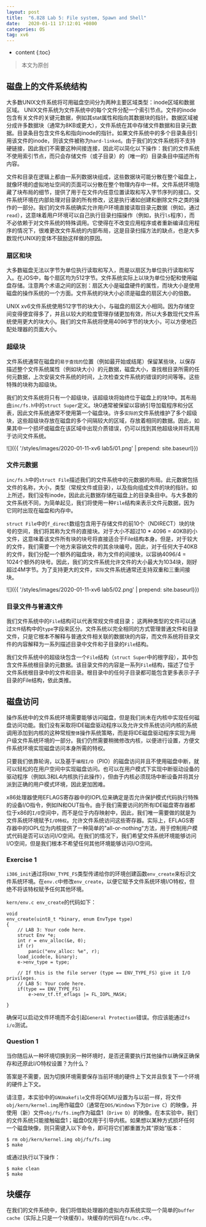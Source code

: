 ```yaml
---
layout: post
title:  "6.828 Lab 5: File system, Spawn and Shell"
date:   2020-01-11 17:12:01 +0800
categories: OS
tag: xv6
---
```


* content
{:toc}

>本文为原创

## 磁盘上的文件系统结构

大多数UNIX文件系统将可用磁盘空间分为两种主要区域类型：inode区域和数据区域。 UNIX文件系统为文件系统中的每个文件分配一个索引节点。文件的inode包含有关文件的关键元数据，例如其stat属性和指向其数据块的指针。数据区域被分成许多数据块（通常为8KB或更大），文件系统在其中存储文件数据和目录元数据。目录条目包含文件名和指向inode的指针。如果文件系统中的多个目录条目引用该文件的inode，则该文件被称为`hard-linked`。由于我们的文件系统将不支持硬链接，因此我们不需要这种间接连接，因此可以简化以下操作：我们的文件系统不使用索引节点，而只会存储文件（或子目录）的（唯一的）目录条目中描述所有内容。

文件和目录在逻辑上都由一系列数据块组成，这些数据块可能分散在整个磁盘上，就像环境的虚拟地址空间的页面可以分散在整个物理内存中一样。文件系统环境隐藏了块布局的细节，提供了用于在文件内任意位置读取和写入字节序列的接口。文件系统环境在内部处理对目录的所有修改，这是执行诸如创建和删除文件之类的操作的一部分。我们的文件系统确实允许用户环境直接读取目录元数据（例如，通过`read`），这意味着用户环境可以自己执行目录扫描操作（例如，执行`ls`程序），而不必依赖于对文件系统的特殊调用。它使得在不改变应用程序或者重新编译应用程序的情况下，很难更改文件系统的内部布局，这是目录扫描方法的缺点，也是大多数现代UNIX的变体不鼓励这样做的原因。

### 扇区和块

大多数磁盘无法以字节为单位执行读取和写入，而是以扇区为单位执行读取和写入。在JOS中，每个扇区均为512字节。文件系统实际上以块为单位分配和使用磁盘存储。注意两个术语之间的区别：扇区大小是磁盘硬件的属性，而块大小是使用磁盘的操作系统的一个方面。文件系统的块大小必须是磁盘的扇区大小的倍数。

UNIX xv6文件系统使用512字节的块大小，与磁盘的扇区大小相同。因为存储空间变得便宜得多了，并且以较大的粒度管理存储更加有效，所以大多数现代文件系统使用更大的块大小。我们的文件系统将使用4096字节的块大小，可以方便地匹配处理器的页面大小。

### 超级块

文件系统通常在磁盘的`易于查找的`位置（例如最开始或结尾）保留某些块，以保存描述整个文件系统属性（例如块大小）的元数据，磁盘大小，查找根目录所需的任何元数据，上次安装文件系统的时间，上次检查文件系统的错误的时间等等。这些特殊的块称为超级块。

我们的文件系统将只有一个超级块，该超级块将始终位于磁盘上的块1中。其布局由`inc/fs.h`中的`struct Super`定义。块0通常被保留以容纳引导加载程序和分区表，因此文件系统通常不使用第一个磁盘块。许多`实际的`文件系统维护了多个超级块，这些超级块存放在磁盘的多个间隔较大的区域，存放着相同的数据。因此，如果其中一个损坏或磁盘在该区域中出现介质错误，仍可以找到其他超级块并将其用于访问文件系统。

![]({{ '/styles/images/2020-01-11-xv6 lab5/01.png' | prepend: site.baseurl}})

### 文件元数据

`inc/fs.h`中的`struct File`描述我们的文件系统中的元数据的布局。此元数据包括文件的名称，大小，类型（常规文件或目录），以及指向组成文件的块的指针。如上所述，我们没有inode，因此此元数据存储在磁盘上的目录条目中。与大多数的文件系统不同，为简单起见，我们将使用一种`File`结构来表示文件元数据，因为它同时出现在磁盘和内存中。

`struct File`中的`f_direct`数组包含用于存储文件的前10个（NDIRECT）块的块号的空间，我们将其称为文件的直接块。对于大小不超过10 * 4096 = 40KB的小文件，这意味着该文件所有块的块号将直接适合于File结构本身。但是，对于较大的文件，我们需要一个地方来容纳文件的其余块编号。因此，对于任何大于40KB的文件，我们分配一个额外的磁盘块，称为文件的间接块，以容纳4096/4 = 1024个额外的块号。因此，我们的文件系统允许文件的大小最大为1034块，刚好超过4M字节。为了支持更大的文件，`实际`文件系统通常还支持双重和三重间接块。

![]({{ '/styles/images/2020-01-11-xv6 lab5/02.png' | prepend: site.baseurl}})

### 目录文件与普通文件

我们文件系统中的`File`结构可以代表常规文件或目录； 这两种类型的文件可以通过`文件`结构中的`type`字段来区分。文件系统以完全相同的方式管理普通文件和目录文件，只是它根本不解释与普通文件相关联的数据块的内容，而文件系统将目录文件的内容解释为一系列描述目录中文件和子目录的`File`结构。

我们文件系统中的超级块包含一个`File`结构（`struct Super`中的根字段），其中包含文件系统根目录的元数据。该目录文件的内容是一系列`File`结构，描述了位于文件系统根目录中的文件和目录。根目录中的任何子目录都可能包含更多表示子子目录的File结构，依此类推。

## 磁盘访问

操作系统中的文件系统环境需要能够访问磁盘，但是我们尚未在内核中实现任何磁盘访问功能。我们没有采取将IDE磁盘驱动程序以及允许文件系统访问内核的系统调用添加到内核的这种常规`整体`操作系统策略，而是将IDE磁盘驱动程序实现为用户级文件系统环境的一部分。我们仍然需要稍微修改内核，以便进行设置，方便文件系统环境实现磁盘访问本身所需的特权。

只要我们依靠轮询，以及基于`编程I/O`（PIO）的磁盘访问并且不使用磁盘中断，就可以轻松的在用户空间中实现磁盘访问。也可以在用户模式下实现中断驱动设备的驱动程序（例如L3和L4内核执行此操作），但由于内核必须现场中断设备并将其分派到正确的用户模式环境，因此更加困难。

x86处理器使用EFLAGS寄存器中的IOPL位来确定是否允许保护模式代码执行特殊的设备I/O指令，例如IN和OUT指令。由于我们需要访问的所有IDE磁盘寄存器都位于x86的`I/O`空间中，而不是位于内存映射中，因此，我们唯一需要做的就是为文件系统环境赋予`I/O特权`。允许文件系统访问这些寄存器。实际上，EFLAGS寄存器中的IOPL位为内核提供了一种简单的"all-or-nothing"方法，用于控制用户模式代码是否可以访问I/O空间。在我们的情况下，我们希望文件系统环境能够访问I/O空间，但是我们根本不希望任何其他环境能够访问I/O空间。

### Exercise 1

`i386_init`通过将`ENV_TYPE_FS`类型传递给你的环境创建函数`env_create`来标识文件系统环境。在`env.c`中修改`env_create`，以便它赋予文件系统环境I/O特权，但绝不将该特权赋予任何其他环境。

`kern/env.c env_create`的代码如下：
```
void
env_create(uint8_t *binary, enum EnvType type)
{
    // LAB 3: Your code here.
    struct Env *e;
    int r = env_alloc(&e, 0);
    if (r)
        panic("env_alloc: %e", r);
    load_icode(e, binary);
    e->env_type = type;

	// If this is the file server (type == ENV_TYPE_FS) give it I/O privileges.
	// LAB 5: Your code here.
	if(type == ENV_TYPE_FS)
		e->env_tf.tf_eflags |= FL_IOPL_MASK;

}
```

确保可以启动文件环境而不会引起`General Protection`错误。你应该能通过`fs i/o`测试。

### Question 1

当你随后从一种环境切换到另一种环境时，是否还需要执行其他操作以确保正确保存和还原此I/O特权设置？为什么？

答案是不需要，因为切换环境需要保存当前环境的硬件上下文并且恢复下一个环境的硬件上下文。

请注意，本实验中的`GNUmakefile`文件将QEMU设置为与以前一样，将文件`obj/kern/kernel.img`用作磁盘0（通常在`DOS/Windows`下为`Drive C`）的映像，并使用（新）文件`obj/fs/fs.img`作为磁盘1（`Drive D`）的​​映像。在本实验中，我们的文件系统只能接触磁盘1；磁盘0仅用于引导内核。如果想以某种方式损坏任何一个磁盘映像，则只需键入以下命令，即可将它们都重置为其“原始”版本：

```
$ rm obj/kern/kernel.img obj/fs/fs.img
$ make
```

或通过执行以下操作：

```
$ make clean
$ make
```

## 块缓存

在我们的文件系统中，我们将借助处理器的虚拟内存系统实现一个简单的`buffer cache`（实际上只是一个块缓存）。块缓存的代码在`fs/bc.c`中。

